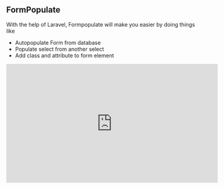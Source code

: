 <h2>FormPopulate</h2>
With the help of Laravel, Formpopulate will make you easier by doing things like 
<ul>
    <li>Autopopulate Form from database</li>
    <li>Populate select from another select</li>
    <li>Add class and attribute to form element</li>
</ul>

<iframe width="560" height="315" src="https://www.youtube.com/embed/h0l-wcyJemQ" frameborder="0" allow="accelerometer; autoplay; encrypted-media; gyroscope; picture-in-picture" allowfullscreen></iframe>
